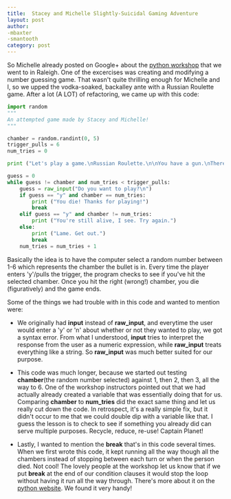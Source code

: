 ```yaml
---
title:  Stacey and Michelle Slightly-Suicidal Gaming Adventure
layout: post
author:
-mbaxter
-smantooth
category: post
---
```


So Michelle already posted on Google+ about the [python workshop](https://plus.google.com/u/0/111805292479048821920/posts/HgrBGGLxbKi) that we 
went to in Raleigh.  One of the excercises was creating and modifying a number guessing game.  That wasn't quite thrilling enough for Michelle and I,
so we upped the vodka-soaked, backalley ante with a Russian Roulette game.  After a lot (A LOT) of refactoring, we came up with this code:

```python
import random
"""
An attempted game made by Stacey and Michelle!
"""

chamber = random.randint(0, 5)
trigger_pulls = 6
num_tries = 0

print ("Let's play a game.\nRussian Roulette.\n\nYou have a gun.\nThere is one bullet, and six chambers in the gun.\n\n\nGood luck.")

guess = 0
while guess != chamber and num_tries < trigger_pulls:
    guess = raw_input("Do you want to play?\n")
    if guess == "y" and chamber == num_tries:
        print ("You die! Thanks for playing!")
        break
    elif guess == "y" and chamber != num_tries:
        print ("You're still alive, I see. Try again.")
    else:
        print ("Lame. Get out.")
        break
    num_tries = num_tries + 1
```


Basically the idea is to have the computer select a random number between 1-6 which represents the chamber the bullet is in.  Every time the player
enters 'y'/pulls the trigger, the program checks to see if you've hit the selected chamber.  Once you hit the right (wrong!) chamber, you die
(figuratively) and the game ends.


Some of the things we had trouble with in this code and wanted to mention were:

*  We originally had __input__ instead of __raw_input__, and everytime the user would enter a 'y' or 'n' about whether or not they wanted to play, we got a syntax error.
From what I understood, __input__ tries to interpret the response from the user as a numeric expression, while __raw_input__ treats everything like a string.
So __raw_input__ was much better suited for our purpose.

*  This code was much longer, because we started out testing __chamber__(the random number selected) against 1, then 2, then 3, all the way to 6.  One of the
workshop instructors pointed out that we had actually already created a variable that was essentially doing that for us.  Comparing __chamber__ to __num_tries__
did the exact same thing and let us really cut down the code.  In retrospect, it's a really simple fix, but it didn't occur to me that we could
double dip with a variable like that.  I guess the lesson is to check to see if something you already did can serve multiple purposes.
Recycle, reduce, re-use!  Captain Planet!

*  Lastly, I wanted to mention the __break__ that's in this code several times.  When we first wrote this code, it kept running all the way though all the chambers instead
of stopping between each turn or when the person died.  Not cool!  The lovely people at the workshop let us know that if we put __break__ at the end of our condition
clauses it would stop the loop without having it run all the way through.  There's more about it on the [python website](http://docs.python.org/2/tutorial/controlflow.html#break-and-continue-statements-and-else-clauses-on-loops).  We found it very handy!
